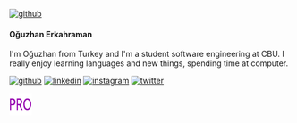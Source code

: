 
[<img src='https://i.hizliresim.com/xhu2mos.gif' alt='github'>](https://github.com/oshanbtw)
#### Oğuzhan Erkahraman
I'm Oğuzhan from Turkey and I'm a student software engineering at CBU. I really enjoy learning languages and new things, spending time at computer.



[<img src='https://github.githubassets.com/images/modules/logos_page/Octocat.png' alt='github' height='40'>](https://github.com/oshanbtw)  [<img src='https://image.similarpng.com/very-thumbnail/2021/01/Illustration-of-Linkedin-icon-on-transparent-background-PNG.png' alt='linkedin' height='40'>](https://www.linkedin.com/in/oguzhanerkahraman/)  [<img src='http://assets.stickpng.com/thumbs/580b57fcd9996e24bc43c521.png' alt='instagram' height='40'>](https://www.instagram.com/oguzhan.erkahraman/)  [<img src='https://image.similarpng.com/very-thumbnail/2020/06/Logo-Twitter-icon-transparent-PNG.png' alt='twitter' height='40'>](https://twitter.com/oguzhanerkhrmn)  

<a href='https://github.com/pricing'><img src='https://raw.githubusercontent.com/acervenky/animated-github-badges/master/assets/pro.gif' width='40' height='40'></a> 

